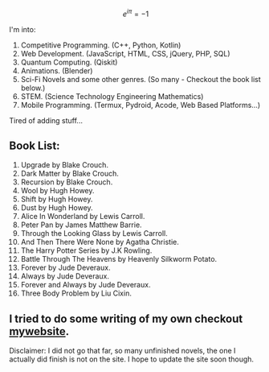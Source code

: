 $$e^{i\pi} = -1$$

I'm into:
1. Competitive Programming. (C++, Python, Kotlin)
2. Web Development. (JavaScript, HTML, CSS, jQuery, PHP, SQL)
3. Quantum Computing. (Qiskit)
4. Animations. (Blender)
5. Sci-Fi Novels and some other genres. (So many - Checkout the book list below.)
6. STEM. (Science Technology Engineering Mathematics)
7. Mobile Programming. (Termux, Pydroid, Acode, Web Based Platforms...)

Tired of adding stuff... 

## Book List:
1. Upgrade by Blake Crouch.
2. Dark Matter by Blake Crouch.
3. Recursion by Blake Crouch.
4. Wool by Hugh Howey.
5. Shift by Hugh Howey.
6. Dust by Hugh Howey.
7. Alice In Wonderland by Lewis Carroll.
8. Peter Pan by James Matthew Barrie.
9. Through the Looking Glass by Lewis Carroll.
10. And Then There Were None by Agatha Christie.
11. The Harry Potter Series by J.K Rowling.
12. Battle Through The Heavens by Heavenly Silkworm Potato.
13. Forever by Jude Deveraux.
14. Always by Jude Deveraux.
15. Forever and Always by Jude Deveraux.
16. Three Body Problem by Liu Cixin.

## I tried to do some writing of my own checkout [mywebsite](https://osalotioman.netlify.app).
Disclaimer: I did not go that far, so many unfinished novels, the one I actually did finish is not on the site. I hope to update the site soon though.
